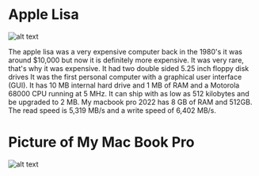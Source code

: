 # Apple Lisa

![alt text](https://upload.wikimedia.org/wikipedia/commons/b/b9/Apple-lisa-1.jpg)
![]()

The apple lisa was a very expensive computer back in the 1980's it was around $10,000 but now it is definitely more expensive. It was very rare, that's why it was expensive. 
It had two double sided 5.25 inch floppy disk drives It was the first personal computer with a graphical user interface (GUI). 
It has 10 MB internal hard drive and 1 MB of RAM and a Motorola 68000 CPU running at 5 MHz. 
It can ship with as low as 512 kilobytes and be upgraded to 2 MB. 
My macbook pro 2022 has 8 GB of RAM and 512GB. The read speed is 5,319 MB/s and a write speed of 6,402 MB/s.

# Picture of My Mac Book Pro

![alt text](https://www.ubuy.com.jo/en/product/7APXGUVQW-2022-apple-macbook-pro-laptop-with-m2-chip-13-inch-retina-display-8gb-ram-256gb-ssd-storage-touch-bar#gallery-1)

